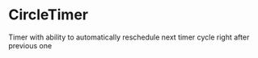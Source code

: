 # CircleTimer
Timer with ability to automatically reschedule next timer cycle right after previous one
